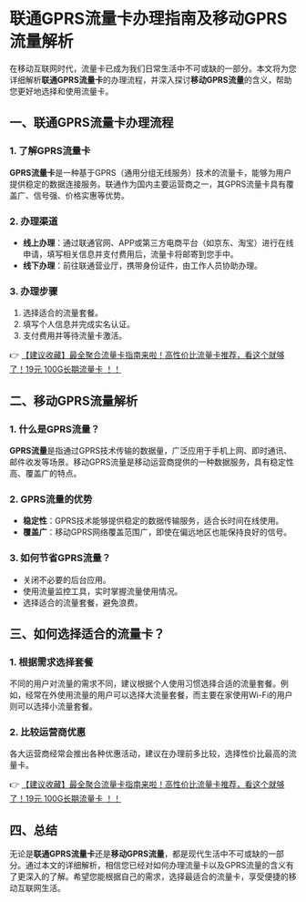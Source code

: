 # 联通GPRS流量卡办理指南及移动GPRS流量解析

在移动互联网时代，流量卡已成为我们日常生活中不可或缺的一部分。本文将为您详细解析**联通GPRS流量卡**的办理流程，并深入探讨**移动GPRS流量**的含义，帮助您更好地选择和使用流量卡。

## 一、联通GPRS流量卡办理流程

### 1. 了解GPRS流量卡
**GPRS流量卡**是一种基于GPRS（通用分组无线服务）技术的流量卡，能够为用户提供稳定的数据连接服务。联通作为国内主要运营商之一，其GPRS流量卡具有覆盖广、信号强、价格实惠等优势。

### 2. 办理渠道
- **线上办理**：通过联通官网、APP或第三方电商平台（如京东、淘宝）进行在线申请，填写相关信息并支付费用后，流量卡将邮寄到您手中。
- **线下办理**：前往联通营业厅，携带身份证件，由工作人员协助办理。

### 3. 办理步骤
1. 选择适合的流量套餐。
2. 填写个人信息并完成实名认证。
3. 支付费用并等待流量卡激活。

👉 [【建议收藏】最全聚合流量卡指南来啦！高性价比流量卡推荐，看这个就够了！19元 100G长期流量卡 ！！](https://bit.ly/Liuliangka)

## 二、移动GPRS流量解析

### 1. 什么是GPRS流量？
**GPRS流量**是指通过GPRS技术传输的数据量，广泛应用于手机上网、即时通讯、邮件收发等场景。移动GPRS流量是移动运营商提供的一种数据服务，具有稳定性高、覆盖广的特点。

### 2. GPRS流量的优势
- **稳定性**：GPRS技术能够提供稳定的数据传输服务，适合长时间在线使用。
- **覆盖广**：移动GPRS网络覆盖范围广，即使在偏远地区也能保持良好的信号。

### 3. 如何节省GPRS流量？
- 关闭不必要的后台应用。
- 使用流量监控工具，实时掌握流量使用情况。
- 选择适合的流量套餐，避免浪费。

## 三、如何选择适合的流量卡？

### 1. 根据需求选择套餐
不同的用户对流量的需求不同，建议根据个人使用习惯选择合适的流量套餐。例如，经常在外使用流量的用户可以选择大流量套餐，而主要在家使用Wi-Fi的用户则可以选择小流量套餐。

### 2. 比较运营商优惠
各大运营商经常会推出各种优惠活动，建议在办理前多比较，选择性价比最高的流量卡。

👉 [【建议收藏】最全聚合流量卡指南来啦！高性价比流量卡推荐，看这个就够了！19元 100G长期流量卡 ！！](https://bit.ly/Liuliangka)

## 四、总结

无论是**联通GPRS流量卡**还是**移动GPRS流量**，都是现代生活中不可或缺的一部分。通过本文的详细解析，相信您已经对如何办理流量卡以及GPRS流量的含义有了更深入的了解。希望您能根据自己的需求，选择最适合的流量卡，享受便捷的移动互联网生活。